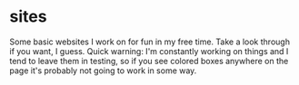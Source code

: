 # sites
Some basic websites I work on for fun in my free time. Take a look through if you want, I guess. Quick warning: I'm constantly working on things and I tend to leave them in testing, so if you see colored boxes anywhere on the page it's probably not going to work in some way.
